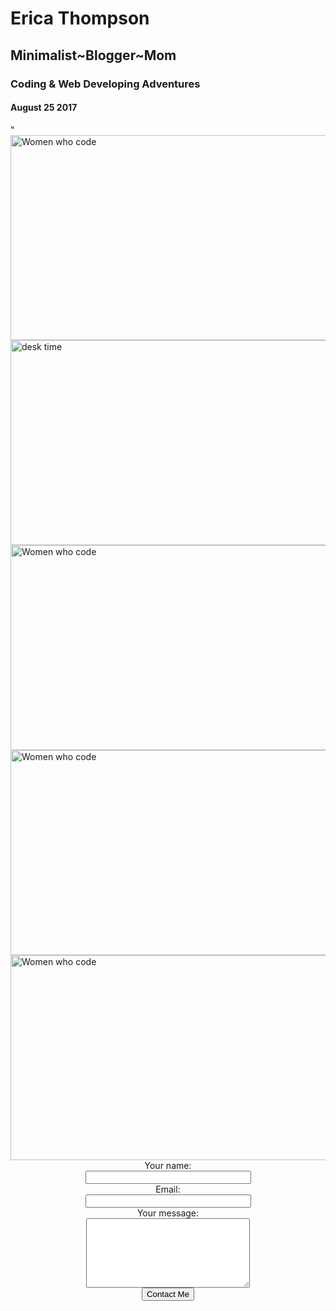 <html>
  <head>
    <title>
    Erica Thompson
               </title>
  </head>
  <body>
    <h1><b>Erica Thompson</b></h1>
    <h2>Minimalist~Blogger~Mom</h2>
    <h3>Coding & Web Developing Adventures</h3>
    <h4>
      August 25 2017
      </h4>
    <body background="http://publicdomainarchive.com/wp-content/uploads/2014/10/public-domain-images-free-stock-photos-high-quality-resolution-downloads-nashville-tennessee-32-1000x666.jpg">
    <div id = "mydiv">"
    <a href="http://www.minimalistsisters.com/2015/12/minimalist-sisters-is-page-created-by.html">
    <img src="https://d3ui957tjb5bqd.cloudfront.net/images/screenshots/products/44/444/444182/petra-veikkola-photography-styled-stock-photo-mint-small-f.jpg?1428930441" alt="Women who code" style="width:604px;height:328px;">
    </a>
<div class="photos"> 
    <a href="https://www.youtube.com/channel/UCBvV7kqaBM9bsZBkX4IU2fw">
    <img src="https://www.marsdd.com/wp-content/uploads/2015/06/ET-Digital-Marketing.jpg" alt="desk time" style="width:604px;height:328px;">
    </a> 
    <a href="https://www.womenwhocode.com/">
    <img src="http://www.creativeboom.com/uploads/articles/41/412705b17416fc56c62eb9cb4742872e49e4f126_860.jpg" alt="Women who code" style="width:604px;height:328px;">
    </a> 
    <a href="https://www.facebook.com/groups/free.code.camp.fortcampbell/members/">
    <img src="https://d1fkpo7hu9j922.cloudfront.net/assets/favicon-07d01b14a242ed521b883c54721f12b4e5c85bdb0f6afd20e009acff8f11cde8.ico" alt="Women who code" style="width:604px;height:328px;">
    </a> 
 <a href="https://www.instagram.com/minimalisteve/">
 <img src="http://static1.squarespace.com/static/5155d9ece4b06ce8229b7640/52efd6ece4b07fbe8886d5f3/52efd721e4b0dddab1301874/1391449903560/tumblr_mzzqwktTbR1st5lhmo1_1280.jpg" alt="Women who code" style="width:604px;height:328px;"></a>
 </div> 
</div>
<div align="center">
<form id="contact_form" action="mailto:younique98@gmail.com" method="POST" enctype="multipart/form-data">
	<div class="row">
		<label for="name">Your name:</label><br />
		<input id="name" class="input" name="name" type="text" value="" size="30" /><br />
	</div>
	<div class="row">
		<label for="email">Email:</label><br />
		<input id="email" class="input" name="email" type="text" value="" size="30" /><br />
	</div>
	<div class="row">
		<label for="message">Your message:</label><br />
		<textarea id="message" class="input" name="message" rows="7" cols="30" alt="form"></textarea><br />
	</div>
  <input id="submit_button" type="submit" value="Contact Me" />
  
  </form>
</div>
                                                                                                                               
  </body>


